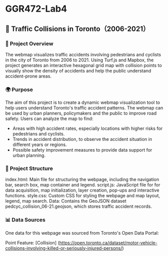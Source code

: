 # GGR472-Lab4
## 🚦 Traffic Collisions in Toronto（2006-2021）

### 🌟 Project Overview
The webmap visualizes traffic accidents involving pedestrians and cyclists in the city of Toronto from 2006 to 2021. Using Turf.js and Mapbox, the project generates an interactive hexagonal grid map with collision points to visually show the density of accidents and help the public understand accident-prone areas.

### 🌍 Purpose
The aim of this project is to create a dynamic webmap visualization tool to help users understand Toronto's traffic accident patterns. The webmap can be used by urban planners, policymakers and the public to improve road safety.
Users can analyze the map to find:
- Areas with high accident rates, especially locations with higher risks for pedestrians and cyclists.
- Trends in accident distribution, to observe the accident situation in different years or regions.
- Possible safety improvement measures to provide data support for urban planning.

### 📁 Project Structure
index.html: Main file for structuring the webpage, including the navigation bar, search box, map container and legend.
script.js: JavaScript file for for data acquisition, map initialization, layer creation, pop-ups and interactive functions.
style.css: Custom CSS for styling the webpage and map layout, legend, map search.
Data: Contains the GeoJSON dataset pedcyc_collision_06-21.geojson, which stores traffic accident records.
 
### 📊 Data Sources
One data for this webpage was sourced from Toronto's Open Data Portal:

Point Feature: [Collision] (https://open.toronto.ca/dataset/motor-vehicle-collisions-involving-killed-or-seriously-injured-persons/)

